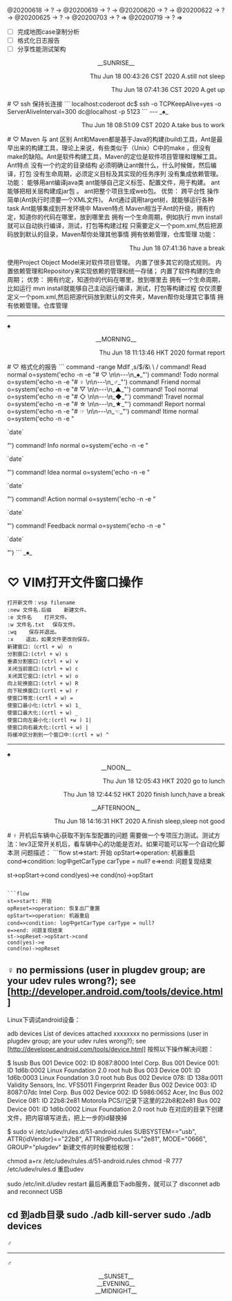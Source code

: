 <link rel="stylesheet"  type="text/css" href="s-activity.css"/>
<td-dc>@20200618 → ? → @20200619 → ? → @20200620 → ? → @20200622 → ? → @20200625 → ? → @20200703 → ? ⇒ @20200719 → ? ⇒ </td-dc>

- [ ] 完成地图case录制分析   
- [ ] 格式化日志报告   
- [ ] 分享性能测试架构   

<center><tb-dc>__SUNRISE__</tb-dc></center>
<p align="right"><ac-dc>Thu Jun 18 00:43:26 CST 2020 A.still not sleep</ac-dc></p>
<p align="right"><ac-dc>Thu Jun 18 07:41:36 CST 2020 A.get up</ac-dc></p> 
# ♡ ssh 保持长连接
```
localhost:coderoot dc$ ssh -o TCPKeepAlive=yes -o ServerAliveInterval=300  dc@localhost -p 5123
```
---
_♠_
<p align="right"><ac-dc>Thu Jun 18 08:51:09 CST 2020 A.take bus to work</ac-dc></p>
# ♡ Maven 与 ant 区别    
Ant和Maven都是基于Java的构建(build)工具，Ant是最早出来的构建工具，理论上来说，有些类似于（Unix）C中的make ，但没有make的缺陷。Ant是软件构建工具，Maven的定位是软件项目管理和理解工具。     
Ant特点  
没有一个约定的目录结构 必须明确让ant做什么，什么时候做，然后编译，打包 没有生命周期，必须定义目标及其实现的任务序列 没有集成依赖管理。  
功能：  
能够用ant编译java类  
ant能够自己定义标签、配置文件，用于构建。  
ant能够把相关层构建成jar包 。  
ant把整个项目生成web包。  
优势：  
跨平台性  
操作简单(Ant执行时须要一个XML文件)。  
Ant通过调用target树，就能够运行各种task  
Ant能够集成到开发环境中  
Maven特点  
Maven相当于Ant的升级，拥有约定，知道你的代码在哪里，放到哪里去 拥有一个生命周期，例如执行 mvn install 就可以自动执行编译，测试，打包等构建过程 只需要定义一个pom.xml,然后把源码放到默认的目录，Maven帮你处理其他事情 拥有依赖管理，仓库管理  
功能：  

<p align="right"><ac-dc>Thu Jun 18 07:41:36 have a break</ac-dc></p>
使用Project Object Model来对软件项目管理。  
内置了很多其它的隐式规则。  
内置依赖管理和Repository来实现依赖的管理和统一存储；  
内置了软件构建的生命周期；  
优势：  
拥有约定，知道你的代码在哪里，放到哪里去  
拥有一个生命周期，比如运行 mvn install就能够自己主动运行编译，測试，打包等构建过程  
仅仅须要定义一个pom.xml,然后把源代码放到默认的文件夹，Maven帮你处理其它事情  
拥有依赖管理。仓库管理    

---
_♠_
<center><tb-dc>__MORNING__</tb-dc></center>
<p align=right><ac-dc>Thu Jun 18 11:13:46 HKT 2020 format report</ac-dc></p>
# ♡ 格式化的报告
```
command -range Mdlf <line1>,<line2>s/$/&\ \ /
command! Read       normal o<C-R>=system('echo -n -e "# ♡   \n\n---\n_♠_"')<CR>
command! Todo       normal o<C-R>=system('echo -n -e "# ♀   \n\n---\n_♂_"')<CR>
command! Friend     normal o<C-R>=system('echo -n -e "# ▽   \n\n---\n_▲_"')<CR>
command! Tool       normal o<C-R>=system('echo -n -e "# ◇   \n\n---\n_◆_"')<CR>
command! Travel     normal o<C-R>=system('echo -n -e "# ☆   \n\n---\n_★_"')<CR>
command! Report     normal o<C-R>=system('echo -n -e "# ☞   \n\n---\n_☜_"')<CR>
command! Itime      normal o<C-R>=system('echo -n -e "<p align=\"right\"><ts-dc>`date` </ts-dc></p>"')<CR>
command! Info       normal o<C-R>=system('echo -n -e "<p align=\"right\"><info>`date` </info></p>"')<CR>
command! Idea       normal o<C-R>=system('echo -n -e "<p align=\"right\"><idea>`date` </idea></p>"')<CR>
command! Action     normal o<C-R>=system('echo -n -e "<p align=\"right\"><ac-dc>`date` </ac-dc></p>"')<CR>
command! Feedback   normal o<C-R>=system('echo -n -e "<p align=\"right\"><feedback>`date` </feedback></p>"')<CR>
```
_♠_  

# ♡ VIM打开文件窗口操作  
```
打开新文件：vsp filename  
:new 文件名.后缀    新建文件。  
:e 文件名    打开文件。  
:w 文件名.txt 　保存文件。  
:wq    保存并退出。  
:x    退出，如果文件更改则保存。  
新建窗口:（crtl + w） n  
分割窗口:(ctrl + w) s  
垂直分割窗口:(ctrl + w) v  
关闭当前窗口:(ctrl + w) c  
关闭其它窗口:(ctrl + w) o  
向上轮换窗口:(ctrl + w) R  
向下轮换窗口:(crtl + w) r  
使窗口等宽:(crtl + w) =  
使窗口最小化:(ctrl + w) 1_    
使窗口最大化:(crtl + w) _  
使窗口向左最小化:(crtl +w ) 1|  
使窗口向右最大化:(crtl + w) |  
将缓冲区分割到一个窗口中:(crtl + w) ^  
```
---
_♠_
<center><tb-dc>__NOON__</tb-dc></center>
<p align=right><ac-dc>Thu Jun 18 12:05:43 HKT 2020 go to lunch</ac-dc></p>
<p align=right><ac-dc>Thu Jun 18 12:44:52 HKT 2020 finish lunch,have a break</ac-dc></p>
<center><tb-dc>__AFTERNOON__</tb-dc></center>
<p align="right"><ac-dc>Thu Jun 18 14:16:31 HKT 2020 A.finish sleep,sleep not good</ac-dc></p>
# ♀  开机后车辆中心获取不到车型配置的问题
需要做一个专项压力测试。测试方法：lev3正常开关机后，看车辆中心的功能是否对。如果可能可以写一个自动化脚本测  
问题描述：
```flow
st=>start: 开始
opStart=>operation: 机器重启
cond=>condition: log中getCarType carType = null?
e=>end: 问题复现结束

st->opStart->cond
cond(yes)->e
cond(no)->opStart
```

```flow
st=>start: 开始
opReset=>operation: 恢复出厂重置
opStart=>operation: 机器重启
cond=>condition: log中getCarType carType = null?
e=>end: 问题复现结束
st->opReset->opStart->cond
cond(yes)->e
cond(no)->opReset

```

## ♀ no permissions (user in plugdev group; are your udev rules wrong?); see [http://developer.android.com/tools/device.html] 
Linux下调试android设备：

adb devices
List of devices attached
xxxxxxxx    no permissions (user in plugdev group; are your udev rules wrong?);
see [http://developer.android.com/tools/device.html]
按照以下操作解决问题：

$ lsusb
Bus 001 Device 002: ID 8087:8000 Intel Corp. 
Bus 001 Device 001: ID 1d6b:0002 Linux Foundation 2.0 root hub
Bus 003 Device 001: ID 1d6b:0003 Linux Foundation 3.0 root hub
Bus 002 Device 078: ID 138a:0011 Validity Sensors, Inc. VFS5011 Fingerprint Reader
Bus 002 Device 003: ID 8087:07dc Intel Corp. 
Bus 002 Device 002: ID 5986:0652 Acer, Inc 
Bus 002 Device 081: ID 22b8:2e81 Motorola PCS//记录下这里的22b8和2e81 
Bus 002 Device 001: ID 1d6b:0002 Linux Foundation 2.0 root hub
在对应的目录下创建文件，把内容填写进去，把上一步的id替换掉

$ sudo vi /etc/udev/rules.d/51-android.rules
SUBSYSTEM=="usb", ATTR{idVendor}=="22b8", ATTR{idProduct}=="2e81", MODE="0666", GROUP="plugdev"
新建文件的时候要给权限：

chmod a+rx /etc/udev/rules.d/51-android.rules
chmod -R 777 /etc/udev/rules.d
重启udev

sudo /etc/init.d/udev restart
最后再重启下adb服务，就可以了
disconnet adb and reconnect USB

cd 到adb目录
sudo ./adb kill-server
sudo ./adb devices
 
---
_♂_

---
_♂_

<center><tb-dc>__SUNSET__</tb-dc></center>

<center><tb-dc>__EVENING__</tb-dc></center>

<center><tb-dc>__MIDNIGHT__</tb-dc></center>

